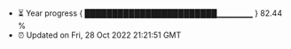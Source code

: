 - ⏳ Year progress { ████████████████████████▁▁▁▁▁▁ } 82.44 %
- ⏰ Updated on Fri, 28 Oct 2022 21:21:51 GMT

